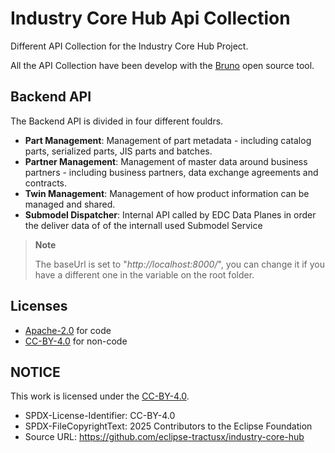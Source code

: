 # Industry Core Hub Api Collection
Different API Collection for the Industry Core Hub Project.

All the API Collection have been develop with the [Bruno](https://www.usebruno.com/) open source tool.

## Backend API
The Backend API is divided in four different fouldrs.
* **Part Management**: Management of part metadata - including catalog parts, serialized parts, JIS parts and batches.
* **Partner Management**: Management of master data around business partners - including business partners, data exchange agreements and contracts.
* **Twin Management**: Management of how product information can be managed and shared.
* **Submodel Dispatcher**: Internal API called by EDC Data Planes in order the deliver data of of the internall used Submodel Service

> **Note**
>
> The baseUrl is set to "_http://localhost:8000/_", you can change it if you have a different one in the variable on the root folder.

## Licenses

- [Apache-2.0](https://raw.githubusercontent.com/eclipse-tractusx/industry-core-hub/main/LICENSE) for code
- [CC-BY-4.0](https://spdx.org/licenses/CC-BY-4.0.html) for non-code

## NOTICE

This work is licensed under the [CC-BY-4.0](https://creativecommons.org/licenses/by/4.0/legalcode).

- SPDX-License-Identifier: CC-BY-4.0
- SPDX-FileCopyrightText: 2025 Contributors to the Eclipse Foundation
- Source URL: https://github.com/eclipse-tractusx/industry-core-hub
